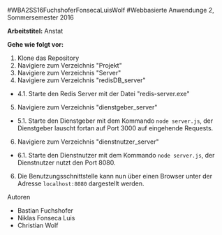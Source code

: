 #WBA2SS16FuchshoferFonsecaLuisWolf
#Webbasierte Anwendunge 2, Sommersemester 2016


**Arbeitstitel:** Anstat

**Gehe wie folgt vor:**

1. Klone das Repository
2. Navigiere zum Verzeichnis "Projekt"
3. Navigiere zum Verzeichnis "Server"
4. Navigiere zum Verzeichnis "redisDB_server"
 * 4.1. Starte den Redis Server mit der Datei "redis-server.exe"
5. Navigiere zum Verzeichnis "dienstgeber_server"
  * 5.1. Starte den Dienstgeber mit dem Kommando ``node server.js``, der Dienstgeber lauscht fortan auf Port 3000 auf eingehende Requests.
6. Navigiere zum Verzeichnis "dienstnutzer_server"
  * 6.1. Starte den Dienstnutzer mit dem Kommando ``node server.js``, der Dienstnutzer nutzt den Port 8080.
6. Die Benutzungsschnittstelle kann nun über einen Browser unter der Adresse ``localhost:8080`` dargestellt werden.


Autoren
* Bastian Fuchshofer
* Niklas Fonseca Luis
* Christian Wolf
